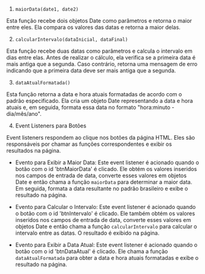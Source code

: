 1. `maiorData(date1, date2)`

Esta função recebe dois objetos Date como parâmetros e retorna o maior entre eles. Ela compara os valores das datas e retorna a maior delas.

2. `calcularIntervalo(dataInicial, dataFinal)`

Esta função recebe duas datas como parâmetros e calcula o intervalo em dias entre elas. Antes de realizar o cálculo, ela verifica se a primeira data é mais antiga que a segunda. Caso contrário, retorna uma mensagem de erro indicando que a primeira data deve ser mais antiga que a segunda.

3. `dataAtualFormatada()`

Esta função retorna a data e hora atuais formatadas de acordo com o padrão especificado. Ela cria um objeto Date representando a data e hora atuais e, em seguida, formata essa data no formato "hora:minuto - dia/mês/ano".

4. Event Listeners para Botões

Event listeners respondem ao clique nos botões da página HTML. Eles são responsáveis por chamar as funções correspondentes e exibir os resultados na página.

- Evento para Exibir a Maior Data: Este event listener é acionado quando o botão com o id 'btnMaiorData' é clicado. Ele obtém os valores inseridos nos campos de entrada de data, converte esses valores em objetos Date e então chama a função `maiorData` para determinar a maior data. Em seguida, formata a data resultante no padrão brasileiro e exibe o resultado na página.

- Evento para Calcular o Intervalo: Este event listener é acionado quando o botão com o id 'btnIntervalo' é clicado. Ele também obtém os valores inseridos nos campos de entrada de data, converte esses valores em objetos Date e então chama a função `calcularIntervalo` para calcular o intervalo entre as datas. O resultado é exibido na página.

- Evento para Exibir a Data Atual: Este event listener é acionado quando o botão com o id 'btnDataAtual' é clicado. Ele chama a função `dataAtualFormatada` para obter a data e hora atuais formatadas e exibe o resultado na página.
